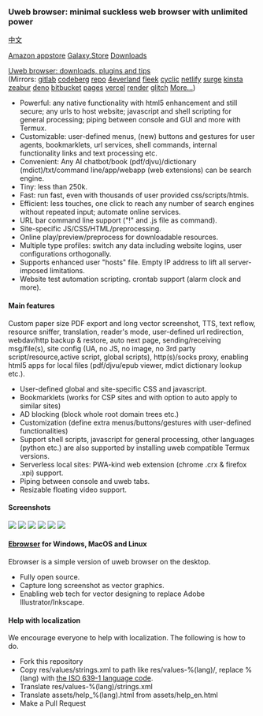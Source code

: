 ### Uweb browser: minimal suckless web browser with unlimited power
<a href="README.zh-Hans.md" onclick="if(notRepo()){location='../../zh/readme/index.html#';return false;}">中文</a>

[Amazon appstore](https://www.amazon.com/TorApp-Info-uweb-browser-for-geeks/dp/B098QPR6N5)
[Galaxy.Store](https://galaxy.store/uweb)
<a href="en/download.md" onclick="if(notRepo()){location='../../en/changelog/index.html#';return false;}">Downloads</a>

[Uweb browser: downloads, plugins and tips](https://torappinfo.github.io/uweb/en/)  
(Mirrors: [gitlab](https://jamesfengcao.gitlab.io/uweb/en/) [codeberg](https://jamesfengcao.codeberg.page/en/) [repo](https://repo.or.cz/uweb.git/blob_plain/HEAD:/en/index.html) [4everland](https://uweb.4everland.app/en/) [fleek](https://uweb.on-fleek.app/en/) [cyclic](https://muweb.cyclic.app/en/) [netlify](https://uwebzh.netlify.app/en/) [surge](https://uweb.surge.sh/en/) [kinsta](https://uwebbrowser-t27o4.kinsta.page) [zeabur](https://uweb.zeabur.app/en/) [deno](https://posh-crab-23.deno.dev/en/) [bitbucket](https://torappinfo.bitbucket.io/en/) [pages](https://muweb.pages.dev/en/) [vercel](https://uweb.vercel.app/en/) [render](https://uweb.onrender.com/en/) [glitch](https://uweb.glitch.me/en/) <a href="en/mirrors.md" onclick="if(notRepo()){location='../../en/mirrors/index.html#';return false;}">More...</a>)

- Powerful: any native functionality with html5 enhancement and still secure; any urls to host website; javascript and shell scripting for general processing; piping between console and GUI and more with Termux.
- Customizable: user-defined menus, (new) buttons and gestures for user agents, bookmarklets, url services, shell commands, internal functionality links and text processing etc.
- Convenient: Any AI chatbot/book (pdf/djvu)/dictionary (mdict)/txt/command line/app/webapp (web extensions) can be search engine.
- Tiny: less than 250k.
- Fast: run fast, even with thousands of user provided css/scripts/htmls.
- Efficient: less touches, one click to reach any number of search engines without repeated input; automate online services.
- URL bar command line support ("!" and .js file as command).
- Site-specific JS/CSS/HTML/preprocessing.
- Online play/preview/preprocess for downloadable resources.
- Multiple type profiles: switch any data including website logins, user configurations orthogonally.
- Supports enhanced user "hosts" file. Empty IP address to lift all server-imposed limitations.
- Website test automation scripting. crontab support (alarm clock and more). 

#### Main features
Custom paper size PDF export and long vector screenshot, TTS, text reflow, resource sniffer, translation, reader's mode, user-defined url redirection, webdav/http backup & restore, auto next page, sending/receiving msg/file(s), site config (UA, no JS, no image, no 3rd party script/resource,active script, global scripts), http(s)/socks proxy, enabling html5 apps for local files (pdf/djvu/epub viewer, mdict dictionary lookup etc.).

- User-defined global and site-specific CSS and javascript.
- Bookmarklets (works for CSP sites and with option to auto apply to similar sites)
- AD blocking (block whole root domain trees etc.)
- Customization (define extra menus/buttons/gestures with user-defined functionalities)
- Support shell scripts, javascript for general processing, other languages (python etc.) are also supported by installing uweb compatible Termux versions.
- Serverless local sites: PWA-kind web extension (chrome .crx & firefox .xpi) support.
- Piping between console and uweb tabs.
- Resizable floating video support.

#### Screenshots
![](https://i.postimg.cc/rsL9G5N1/home1.png)
![](https://i.postimg.cc/9QxJ3Rc2/globalcss.png)
![](https://i.postimg.cc/VksDHBQ4/globaljs.png)
![](https://i.postimg.cc/HLV3TYLy/longclick.png)
![](https://i.postimg.cc/XJ58ysdN/option1.png)
![](https://i.postimg.cc/0NFnQT6H/option2.png)

#### <a href="misc/ebrowser/README.md"  onclick="if(notRepo()){location='../../en/ebrowserreadme/index.html#';return false;}">Ebrowser</a> for Windows, MacOS and Linux
Ebrowser is a simple version of uweb browser on the desktop.
- Fully open source.
- Capture long screenshot as vector graphics. 
- Enabling web tech for vector designing to replace Adobe Illustrator/Inkscape.

#### Help with localization
We encourage everyone to help with localization. The following is how to do.

- Fork this repository
- Copy res/values/strings.xml to path like res/values-%(lang)/, replace %(lang) with [the ISO 639-1 language code](http://www.loc.gov/standards/iso639-2/php/code_list.php).
- Translate res/values-%(lang)/strings.xml
- Translate assets/help_%(lang).html from assets/help_en.html
- Make a Pull Request
